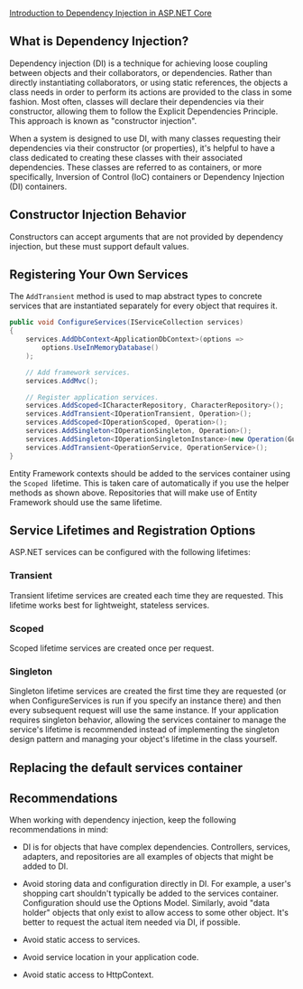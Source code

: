 [Introduction to Dependency Injection in ASP.NET Core](https://docs.microsoft.com/en-us/aspnet/core/fundamentals/dependency-injection)

## What is Dependency Injection?

Dependency injection (DI) is a technique for achieving loose coupling between objects and their collaborators, or dependencies. Rather than directly instantiating collaborators, or using static references, the objects a class needs in order to perform its actions are provided to the class in some fashion. Most often, classes will declare their dependencies via their constructor, allowing them to follow the Explicit Dependencies Principle. This approach is known as "constructor injection".


When a system is designed to use DI, with many classes requesting their dependencies via their constructor (or properties), it's helpful to have a class dedicated to creating these classes with their associated dependencies. These classes are referred to as containers, or more specifically, Inversion of Control (IoC) containers or Dependency Injection (DI) containers. 


## Constructor Injection Behavior

Constructors can accept arguments that are not provided by dependency injection, but these must support default values.


## Registering Your Own Services

The `AddTransient` method is used to map abstract types to concrete services that are instantiated separately for every object that requires it. 


```cs
public void ConfigureServices(IServiceCollection services)
{
    services.AddDbContext<ApplicationDbContext>(options =>
        options.UseInMemoryDatabase()
    );

    // Add framework services.
    services.AddMvc();

    // Register application services.
    services.AddScoped<ICharacterRepository, CharacterRepository>();
    services.AddTransient<IOperationTransient, Operation>();
    services.AddScoped<IOperationScoped, Operation>();
    services.AddSingleton<IOperationSingleton, Operation>();
    services.AddSingleton<IOperationSingletonInstance>(new Operation(Guid.Empty));
    services.AddTransient<OperationService, OperationService>();
}
```

Entity Framework contexts should be added to the services container using the `Scoped `lifetime. This is taken care of automatically if you use the helper methods as shown above. Repositories that will make use of Entity Framework should use the same lifetime.


## Service Lifetimes and Registration Options

ASP.NET services can be configured with the following lifetimes:

### Transient

Transient lifetime services are created each time they are requested. This lifetime works best for lightweight, stateless services.

### Scoped

Scoped lifetime services are created once per request.

### Singleton

Singleton lifetime services are created the first time they are requested (or when ConfigureServices is run if you specify an instance there) and then every subsequent request will use the same instance. If your application requires singleton behavior, allowing the services container to manage the service's lifetime is recommended instead of implementing the singleton design pattern and managing your object's lifetime in the class yourself.


## Replacing the default services container



## Recommendations

When working with dependency injection, keep the following recommendations in mind:


* DI is for objects that have complex dependencies. Controllers, services, adapters, and repositories are all examples of objects that might be added to DI.

* Avoid storing data and configuration directly in DI. For example, a user's shopping cart shouldn't typically be added to the services container. Configuration should use the Options Model. Similarly, avoid "data holder" objects that only exist to allow access to some other object. It's better to request the actual item needed via DI, if possible.

* Avoid static access to services.

* Avoid service location in your application code.

* Avoid static access to HttpContext.
